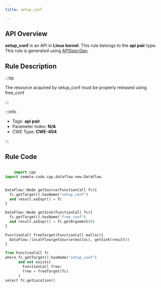 ```yaml
---
title: setup_conf

---
```



## API Overview
**setup_conf** is an API in **Linux kernel**. This rule belongs to the **api pair** type. This rule is generated using [APISpecGen](../../tools/APISpecGen).
## Rule Description

:::tip

The resource acquired by setup_conf must be properly released using free_conf

:::

:::info

- Tags: **api pair**
- Parameter Index: **N/A**
- CWE Type: **CWE-404**

:::

## Rule Code
```python

    import cpp
import semmle.code.cpp.dataflow.new.DataFlow


DataFlow::Node getSource(FunctionCall fc){
  fc.getTarget().hasName("setup_conf")
  and result.asExpr() = fc
}

DataFlow::Node getSink(FunctionCall fc){
  fc.getTarget().hasName("free_conf")
  and result.asExpr() = fc.getArgument(0)
}

FunctionCall freeTarget(FunctionCall malloc){
  DataFlow::localFlow(getSource(malloc), getSink(result))
}

from FunctionCall fc
where fc.getTarget().hasName("setup_conf")
      and not exists(
        FunctionCall free| 
        free = freeTarget(fc)
      )
select fc.getLocation()

    
```